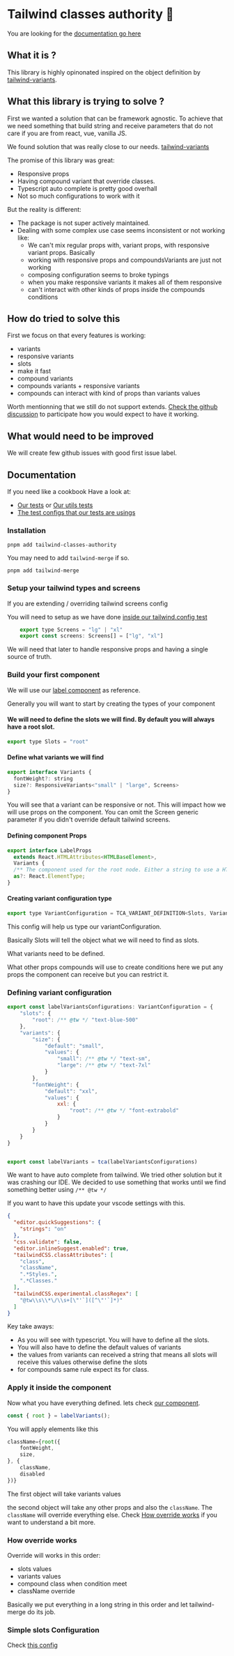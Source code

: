 # Tailwind classes authority 🎨

You are looking for the [documentation go here](#documentation)

## What it is ?

This library is highly opinonated inspired on the object definition by [tailwind-variants](https://github.com/nextui-org/tailwind-variants). 

## What this library is trying to solve ?

First we wanted a solution that can be framework agnostic. To achieve that we need something that build string and receive parameters that do not care if you are from react, vue, vanilla JS.

We found solution that was really close to our needs. [tailwind-variants](https://github.com/nextui-org/tailwind-variants)

The promise of this library was great:
- Responsive props
- Having compound variant that override classes.
- Typescript auto complete is pretty good overhall
- Not so much configurations to work with it

But the reality is different:
- The package is not super actively maintained.
- Dealing with some complex use case seems inconsistent or not working like:
    - We can't mix regular props with, variant props, with responsive variant props. Basically 
    - working with responsive props and compoundsVariants are just not working
    - composing configuration seems to broke typings
    - when you make responsive variants it makes all of them responsive
    - can't interact with other kinds of props inside the compounds conditions

## How do tried to solve this

First we focus on that every features is working:
- variants
- responsive variants
- slots
- make it fast
- compound variants
- compounds variants + responsive variants
- compounds can interact with kind of props than variants values

Worth mentionning that we still do not support extends. [Check the github discussion](https://github.com/flozero/tailwind-classes-authority/discussions/1) to participate how you would expect to have it working.

## What would need to be improved

We will create few github issues with good first issue label. 

## Documentation

If you need like a cookbook Have a look at:
- [Our tests](packages/core/tests/configs) or [Our utils tests](packages/core/tests/utils/)
- [The test configs that our tests are usings](packages/core/tests/setup)

### Installation

```
pnpm add tailwind-classes-authority
```

You may need to add `tailwind-merge` if so.

```
pnpm add tailwind-merge
```

### Setup your tailwind types and screens

If you are extending / overriding tailwind screens config

You will need to setup as we have done [inside our tailwind.config test](./packages/ui/tailwind.config.ts)

```js
    export type Screens = "lg" | "xl"
    export const screens: Screens[] = ["lg", "xl"]
```

We will need that later to handle responsive props and having a single source of truth.

### Build your first component

We will use our [label component](./packages/ui/src/components/Label/Label.types.ts) as reference.

Generally you will want to start by creating the types of your component

#### We will need to define the slots we will find. By default you will always have a root slot.

```js
export type Slots = "root"
```

#### Define what variants we will find

```js
export interface Variants {
  fontWeight?: string
  size?: ResponsiveVariants<"small" | "large", Screens>
}
```

You will see that a variant can be responsive or not. This will impact how we will use props on the component. You can omit the Screen generic parameter if you didn't override default tailwind screens.

#### Defining component Props

```js
export interface LabelProps
  extends React.HTMLAttributes<HTMLBaseElement>,
  Variants {
  /** The component used for the root node. Either a string to use a HTML element or a component. */
  as?: React.ElementType;
}
```

#### Creating variant configuration type

```js
export type VariantConfiguration = TCA_VARIANT_DEFINITION<Slots, Variants, LabelProps>
```

This config will help us type our variantConfiguration. 

Basically Slots will tell the object what we will need to find as slots.

What variants need to be defined.

What other props compounds will use to create conditions here we put any props the component can receive but you can restrict it. 

### Defining variant configuration

```js
export const labelVariantsConfigurations: VariantConfiguration = {
    "slots": {
        "root": /** @tw */ "text-blue-500"
    },
    "variants": {
        "size": {
            "default": "small",
            "values": {
                "small": /** @tw */ "text-sm",
                "large": /** @tw */ "text-7xl"
            }
        },
        "fontWeight": {
            "default": "xxl",
            "values": {
                xxl: {
                    "root": /** @tw */ "font-extrabold"
                }
            }
        }
    }
}


export const labelVariants = tca(labelVariantsConfigurations)
```

We want to have auto complete from tailwind. We tried other solution but it was crashing our IDE. We decided to use something that works until we find something better using `/** @tw */`

If you want to have this update your vscode settings with this.

```json
{
  "editor.quickSuggestions": {
    "strings": "on"
  },
  "css.validate": false,
  "editor.inlineSuggest.enabled": true,
  "tailwindCSS.classAttributes": [
    "class",
    "className",
    ".*Styles.",
    ".*Classes."
  ],
  "tailwindCSS.experimental.classRegex": [
    "@tw\\s\\*\/\\s+[\"'`]([^\"'`]*)"
  ]
}
```

Key take aways:
- As you will see with typescript. You will have to define all the slots. 
- You will also have to define the default values of variants
- the values from variants can received a string that means all slots will receive this values otherwise define the slots
- for compounds same rule expect its for class.

### Apply it inside the component

Now what you have everything defined. lets check [our component](./packages/ui/src/components/Label/Label.tsx).

```js
const { root } = labelVariants();
```

You will apply elements like this

```js
className={root({
    fontWeight,
    size,
}, {
    className,
    disabled
})}
```

The first object will take variants values

the second object will take any other props and also the `className`. The `className` will override everything else. Check [How override works](#how-override-works) if you want to understand a bit more.

### How override works

Override will works in this order:
- slots values
- variants values
- compound class when condition meet
- className override

Basically we put everything in a long string in this order and let tailwind-merge do its job.

### Simple slots Configuration

Check [this config](./packages/core/tests/setup/simple.ts)

